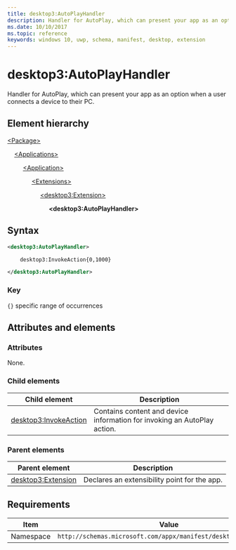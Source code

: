 ```yaml
---
title: desktop3:AutoPlayHandler
description: Handler for AutoPlay, which can present your app as an option when a user connects a device to their PC.
ms.date: 10/10/2017
ms.topic: reference
keywords: windows 10, uwp, schema, manifest, desktop, extension 
---
```


# desktop3:AutoPlayHandler

Handler for AutoPlay, which can present your app as an option when a user connects a device to their PC.

## Element hierarchy

[\<Package\>](element-package.md)

&nbsp;&nbsp;&nbsp;&nbsp;[\<Applications\>](element-applications.md)

&nbsp;&nbsp;&nbsp;&nbsp; &nbsp;&nbsp;&nbsp;&nbsp;[\<Application\>](element-application.md)

&nbsp;&nbsp;&nbsp;&nbsp; &nbsp;&nbsp;&nbsp;&nbsp; &nbsp;&nbsp;&nbsp;&nbsp;[\<Extensions\>](element-1-extensions.md)

&nbsp;&nbsp;&nbsp;&nbsp; &nbsp;&nbsp;&nbsp;&nbsp; &nbsp;&nbsp;&nbsp;&nbsp; &nbsp;&nbsp;&nbsp;&nbsp;[\<desktop3:Extension\>](element-desktop3-extension.md)

&nbsp;&nbsp;&nbsp;&nbsp; &nbsp;&nbsp;&nbsp;&nbsp; &nbsp;&nbsp;&nbsp;&nbsp; &nbsp;&nbsp;&nbsp;&nbsp; &nbsp;&nbsp;&nbsp;&nbsp;**\<desktop3:AutoPlayHandler\>**

## Syntax

```xml
<desktop3:AutoPlayHandler>

    desktop3:InvokeAction{0,1000}

</desktop3:AutoPlayHandler>
```

### Key

`{}` specific range of occurrences

## Attributes and elements

### Attributes

None.

### Child elements

| Child element | Description |
|-|-|
| [desktop3:InvokeAction](element-desktop3-invokeaction.md) | Contains content and device information for invoking an AutoPlay action. |

### Parent elements

| Parent element | Description |
|-|-|
| [desktop3:Extension](element-desktop3-extension.md) | Declares an extensibility point for the app. |

## Requirements

| Item  | Value  |
|--|--|
| Namespace | `http://schemas.microsoft.com/appx/manifest/desktop/windows10/3` |
